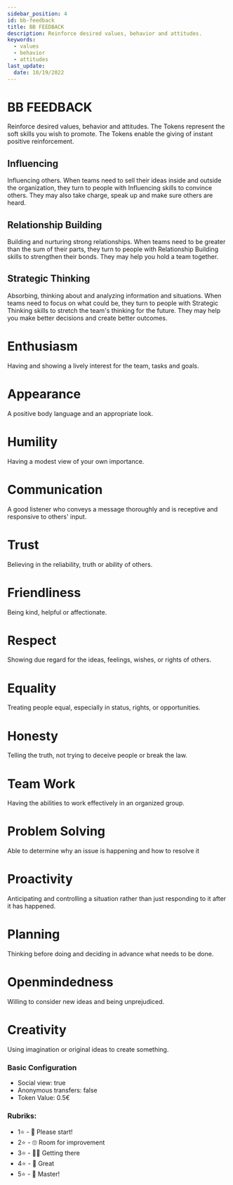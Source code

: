 ```yaml
---
sidebar_position: 4
id: bb-feedback
title: BB FEEDBACK
description: Reinforce desired values, behavior and attitudes.
keywords:
  - values
  - behavior
  - attitudes
last_update:
  date: 10/19/2022
---
```


# BB FEEDBACK

Reinforce desired values, behavior and attitudes. The Tokens represent the soft skills you wish to promote. The Tokens enable the giving of instant positive reinforcement.

## Influencing

Influencing others. When teams need to sell their ideas inside and outside the organization, they turn to people with Influencing skills to convince others. They may also take charge, speak up and make sure others are heard.

## Relationship Building

Building and nurturing strong relationships. When teams need to be greater than the sum of their parts, they turn to people with Relationship Building skills to strengthen their bonds. They may help you hold a team together.

## Strategic Thinking

Absorbing, thinking about and analyzing information and situations. When teams need to focus on what could be, they turn to people with Strategic Thinking skills to stretch
the team's thinking for the future. They may help you make better decisions and create better outcomes.

# Enthusiasm

Having and showing a lively interest for the team, tasks and goals.

# Appearance

A positive body language and an appropriate look.

# Humility

Having a modest view of your own importance.

# Communication

A good listener who conveys a message thoroughly and is receptive and responsive to others' input.

# Trust

Believing in the reliability, truth or ability of others.

# Friendliness

Being kind, helpful or affectionate.

# Respect

Showing due regard for the ideas, feelings, wishes, or rights of others.

# Equality

Treating people equal, especially in status, rights, or opportunities.

# Honesty

Telling the truth, not trying to deceive people or break the law.

# Team Work

Having the abilities to work effectively in an organized group.

# Problem Solving

Able to determine why an issue is happening and how to resolve it

# Proactivity

Anticipating and controlling a situation rather than just responding to it after it has happened.

# Planning

Thinking before doing and deciding in advance what needs to be done.

# Openmindedness

Willing to consider new ideas and being unprejudiced.

# Creativity

Using imagination or original ideas to create something.

### Basic Configuration

- Social view: true
- Anonymous transfers: false
- Token Value: 0.5€

### Rubriks:

- 1⭐ - 🤨​ Please start!
- 2⭐ - 🙄​ Room for improvement
- 3⭐ - 🙌🏼​ Getting there
- 4⭐ - 🤩​ Great
- 5⭐ - 💯​ Master!
